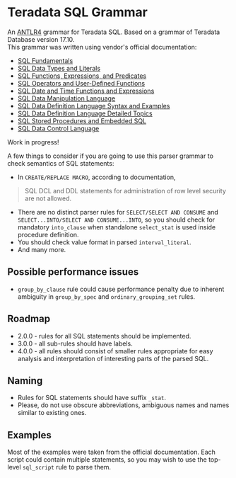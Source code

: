 # Teradata SQL Grammar  

An [ANTLR4](https://www.antlr.org/) grammar for Teradata SQL. Based on a grammar of Teradata Database version 17.10.  
This grammar was written using vendor's official documentation:  
- [SQL Fundamentals](https://docs.teradata.com/r/SQL-Fundamentals/July-2021)  
- [SQL Data Types and Literals](https://docs.teradata.com/r/SQL-Data-Types-and-Literals/July-2021)
- [SQL Functions, Expressions, and Predicates](https://docs.teradata.com/r/SQL-Functions-Expressions-and-Predicates/July-2021)
- [SQL Operators and User-Defined Functions](https://docs.teradata.com/r/SQL-Operators-and-User-Defined-Functions/July-2021)
- [SQL Date and Time Functions and Expressions](https://docs.teradata.com/r/SQL-Date-and-Time-Functions-and-Expressions/July-2021)
- [SQL Data Manipulation Language](https://docs.teradata.com/r/SQL-Data-Manipulation-Language/July-2021)
- [SQL Data Definition Language Syntax and Examples](https://docs.teradata.com/r/SQL-Data-Definition-Language-Syntax-and-Examples/July-2021)
- [SQL Data Definition Language Detailed Topics](https://docs.teradata.com/r/SQL-Data-Definition-Language-Detailed-Topics/July-2021)
- [SQL Stored Procedures and Embedded SQL](https://docs.teradata.com/r/SQL-Stored-Procedures-and-Embedded-SQL/July-2021)
- [SQL Data Control Language](https://docs.teradata.com/r/SQL-Data-Control-Language/July-2021)  

Work in progress!

A few things to consider if you are going to use this parser grammar to check semantics of SQL statements:  
- In `CREATE/REPLACE MACRO`, according to documentation, 
> SQL DCL and DDL statements for administration of row level security are not allowed.  
- There are no distinct parser rules for `SELECT/SELECT AND CONSUME` and `SELECT...INTO/SELECT AND CONSUME...INTO`,
so you should check for mandatory `into_clause` when standalone `select_stat` is used inside procedure definition.
- You should check value format in parsed `interval_literal`.  
- And many more.

## Possible performance issues  
- `group_by_clause` rule could cause performance penalty due to inherent ambiguity 
in `group_by_spec` and `ordinary_grouping_set` rules.

## Roadmap
- 2.0.0 - rules for all SQL statements should be implemented.  
- 3.0.0 - all sub-rules should have labels.  
- 4.0.0 - all rules should consist of smaller rules appropriate for easy analysis and interpretation 
of interesting parts of the parsed SQL.  

## Naming  
- Rules for SQL statements should have suffix `_stat`.  
- Please, do not use obscure abbreviations, ambiguous names and names similar to existing ones.

## Examples
Most of the examples were taken from the official documentation.
Each script could contain multiple statements, so you may wish to use the top-level `sql_script` rule to parse them.

